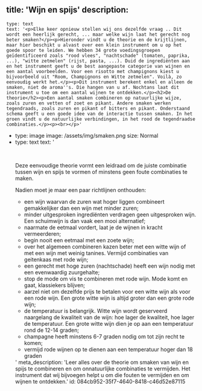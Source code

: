 title: 'Wijn en spijs'
description:
  -
    type: text
    text: '<p>Elke keer opnieuw stellen wij ons dezelfde vraag .. Dit wordt een heerlijk gerecht, ... maar welke wijn laat het gerecht nog beter smaken?</p><p>Hieronder vindt u de theorie en de krijtlijnen, maar hier beschikt u alvast over een klein instrument om u op het goede spoor te leiden. We hebben 34 grote voedingsgroepen geïdentificeerd zoals "rood vlees", "nachtschade" (tomaten, paprika, ...), "witte zetmelen" (rijst, pasta, ...). Duid de ingrediënten aan en het instrument geeft u de best aangepaste categorie van wijnen en een aantal voorbeelden. Voor een risotto met champignons kiest u bijvoorbeeld uit "Room, Champignons en Witte zetmelen". Voilà, zo eenvoudig werkt het.</p><p>Dit instrument berekent enkel en alleen de smaken, niet de aroma''s. Die hangen van u af. Nochtans laat dit instrument u toe om een aantal wijnen te ontdekken.</p><h2>De theorie</h2><p>Een aantal smaken combineren op natuurlijke wijze, zoals zuren en vetten of zoet en pikant. Andere smaken werken tegendraads, zoals zuren en pikant of bitters en pikant. Onderstaand schema geeft u een goede idee van de interactie tussen smaken. In het groen vindt u de natuurlijke verbindingen, in het rood de tegendraadse combinaties.</p><p><br></p>'
  -
    type: image
    image: /assets/img/smaken.png
    size: Normal
  -
    type: text
    text: '<p><br></p><p>Deze eenvoudige theorie vormt een leidraad om de juiste combinatie tussen wijn en spijs te vormen of minstens geen foute combinaties te maken.</p><p>Nadien moet je maar een paar richtlijnen onthouden:</p><ul><li>een wijn waarvan de zuren wat hoger liggen combineert gemakkelijker dan een wijn met minder zuren;</li><li>minder uitgesproken ingrediënten verdragen geen uitgesproken wijn. Een schuimwijn is dan vaak een mooi alternatief;<br></li><li>naarmate de eetmaal vordert, laat je de wijnen in kracht vermeerderen;</li><li>begin nooit een eetmaal met een zoete wijn;</li><li>over het algemeen combineren kazen beter met een witte wijn of met een wijn met weinig tanines. Vermijd combinaties van geitenkaas met rode wijn;</li><li>een gerecht met hoge zuren (nachtschade) heeft een wijn nodig met een evenwaardig zuurgehalte;</li><li>stop de mode om vis te combineren met rode wijn. Mode komt en gaat, klassiekers blijven;</li><li>aarzel niet om dezelfde prijs te betalen voor een witte wijn als voor een rode wijn. Een grote witte wijn is altijd groter dan een grote rode wijn;</li><li>de temperatuur is belangrijk. Witte wijn wordt geserveerd naargelang de kwaliteit van de wijn: hoe lager de kwaliteit, hoe lager de temperatuur. Een grote witte wijn dien je op aan een temperatuur rond de 12-14 graden;</li><li>champagne heeft minstens 6-7 graden nodig om tot zijn recht te komen;</li><li>vermijd rode wijnen op te dienen aan een temperatuur hoger dan 18 graden</li></ul>'
meta_description: 'Leer alles over de theorie om smaken van wijn en spijs te combineren en om onnatuurlijke combinaties te vermijden. Het instrument dat wij bijvoegen helpt u om die fouten te vermijden en om wijnen te ontdekken.'
id: 084cb952-35f7-4640-8418-c46d52e87115
